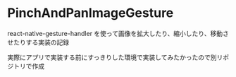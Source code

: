 # PinchAndPanImageGesture

react-native-gesture-handler を使って画像を拡大したり、縮小したり、移動させたりする実装の記録

実際にアプリで実装する前にすっきりした環境で実装してみたかったので別リポジトリで作成
